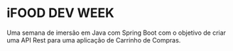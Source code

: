 # iFOOD DEV WEEK
Uma semana de imersão em Java com Spring Boot com o objetivo de criar uma API Rest para uma aplicação de Carrinho de Compras. 
